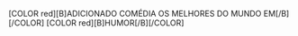 [COLOR red][B]ADICIONADO COMÉDIA OS MELHORES DO MUNDO EM[/B][/COLOR] [COLOR red][B]HUMOR[/B][/COLOR]
